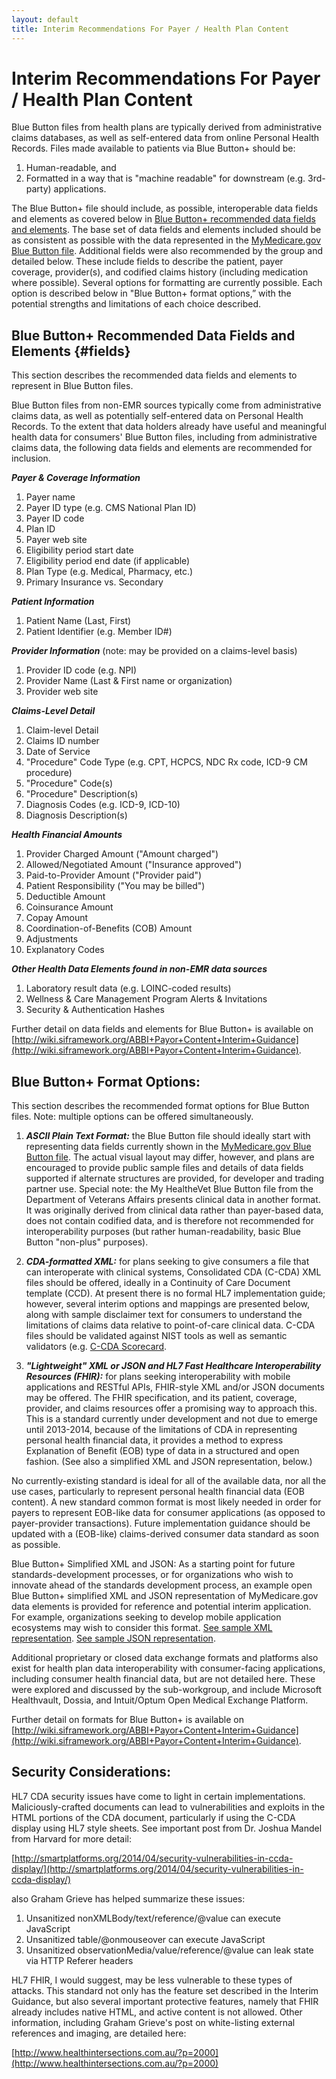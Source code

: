 ```yaml
---
layout: default
title: Interim Recommendations For Payer / Health Plan Content
---
```


# Interim Recommendations For Payer / Health Plan Content

Blue Button files from health plans are typically derived from administrative claims databases, as well as self-entered data from online Personal Health Records. Files made available to patients via Blue Button+ should be:

1.	Human-readable, and
2.	Formatted in a way that is "machine readable" for downstream (e.g. 3rd-party) applications.

The Blue Button+ file should include, as possible, interoperable data fields and elements as covered below in [Blue Button+ recommended data fields and elements](#fields). The base set of data fields and elements included should be as consistent as possible with the data represented in the [MyMedicare.gov Blue Button file](http://www.cms.gov/Research-Statistics-Data-and-Systems/Files-for-Order/NonIdentifiableDataFiles/BlueButtonInitiative.html). Additional fields were also recommended by the group and detailed below. These include fields to describe the patient, payer coverage, provider(s), and codified claims history (including medication where possible).
Several options for formatting are currently possible. Each option is described below in "Blue Button+ format options,” with the potential strengths and limitations of each choice described.

## Blue Button+ Recommended Data Fields and Elements {#fields}

This section describes the recommended data fields and elements to represent in Blue Button files.

Blue Button files from non-EMR sources typically come from administrative claims data, as well as potentially self-entered data on Personal Health Records. To the extent that data holders already have useful and meaningful health data for consumers' Blue Button files, including from administrative claims data, the following data fields and elements are recommended for inclusion.

***Payer & Coverage Information***
1.	Payer name
2.	Payer ID type (e.g. CMS National Plan ID)
3.	Payer ID code
4.	Plan ID
5.	Payer web site
6.	Eligibility period start date
7.	Eligibility period end date (if applicable)
8.	Plan Type (e.g. Medical, Pharmacy, etc.)
9.	Primary Insurance vs. Secondary

***Patient Information***
1.	Patient Name (Last, First)
2.	Patient Identifier (e.g. Member ID#)

***Provider Information*** (note: may be provided on a claims-level basis)
1.	Provider ID code (e.g. NPI)
2.	Provider Name (Last & First name or organization)
3.	Provider web site

***Claims-Level Detail***
1.	Claim-level Detail
2.	Claims ID number
3.	Date of Service
4.	"Procedure" Code Type (e.g. CPT, HCPCS, NDC Rx code, ICD-9 CM procedure)
5.	"Procedure" Code(s)
6.	"Procedure" Description(s)
7.	Diagnosis Codes (e.g. ICD-9, ICD-10)
8.	Diagnosis Description(s)

***Health Financial Amounts***
1.	Provider Charged Amount ("Amount charged")
2.	Allowed/Negotiated Amount ("Insurance approved")
3.	Paid-to-Provider Amount ("Provider paid")
4.	Patient Responsibility ("You may be billed")
5.	Deductible Amount
6.	Coinsurance Amount
7.	Copay Amount
8.	Coordination-of-Benefits (COB) Amount
9.	Adjustments
10.	Explanatory Codes

***Other Health Data Elements found in non-EMR data sources***
1.	Laboratory result data (e.g. LOINC-coded results)
2.	Wellness & Care Management Program Alerts & Invitations
3.	Security & Authentication Hashes

Further detail on data fields and elements for Blue Button+ is available on [http://wiki.siframework.org/ABBI+Payor+Content+Interim+Guidance](http://wiki.siframework.org/ABBI+Payor+Content+Interim+Guidance).

## Blue Button+ Format Options:

This section describes the recommended format options for Blue Button files. Note: multiple options can be offered simultaneously.

1. ***ASCII Plain Text Format:*** the Blue Button file should ideally start with representing data fields currently shown in the [MyMedicare.gov Blue Button file](http://www.cms.gov/Research-Statistics-Data-and-Systems/Files-for-Order/NonIdentifiableDataFiles/BlueButtonInitiative.html). The actual visual layout may differ, however, and plans are encouraged to provide public sample files and details of data fields supported if alternate structures are provided, for developer and trading partner use. Special note: the My HealtheVet Blue Button file from the Department of Veterans Affairs presents clinical data in another format. It was originally derived from clinical data rather than payer-based data, does not contain codified data, and is therefore not recommended for interoperability purposes (but rather human-readability, basic Blue Button "non-plus" purposes).

2. ***CDA-formatted XML:*** for plans seeking to give consumers a file that can interoperate with clinical systems, Consolidated CDA (C-CDA) XML files should be offered, ideally in a Continuity of Care Document template (CCD). At present there is no formal HL7 implementation guide; however, several interim options and mappings are presented below, along with sample disclaimer text for consumers to understand the limitations of claims data relative to point-of-care clinical data. C-CDA files should be validated against NIST tools as well as semantic validators (e.g. [C-CDA Scorecard](http://ccda-scorecard.smartplatforms.org/).

3. ***"Lightweight" XML or JSON and HL7 Fast Healthcare Interoperability Resources (FHIR):*** for plans seeking interoperability with mobile applications and RESTful APIs, FHIR-style XML and/or JSON documents may be offered. The FHIR specification, and its patient, coverage, provider, and claims resources offer a promising way to approach this. This is a standard currently under development and not due to emerge until 2013-2014, because of the limitations of CDA in representing personal health financial data, it provides a method to express Explanation of Benefit (EOB) type of data in a structured and open fashion. (See also a simplified XML and JSON representation, below.)

No currently-existing standard is ideal for all of the available data, nor all the use cases, particularly to represent personal health financial data (EOB content). A new standard common format is most likely needed in order for payers to represent EOB-like data for consumer applications (as opposed to payer-provider transactions). Future implementation guidance should be updated with a (EOB-like) claims-derived consumer data standard as soon as possible.

Blue Button+ Simplified XML and JSON: As a starting point for future standards-development processes, or for organizations who wish to innovate ahead of the standards development process, an example open Blue Button+ simplified XML and JSON representation of MyMedicare.gov data elements is provided for reference and potential interim application. For example, organizations seeking to develop mobile application ecosystems may wish to consider this format. [See sample XML representation](https://github.com/blue-button/claims/blob/master/claims.xml). [See sample JSON representation](https://github.com/blue-button/claims/blob/master/claims.json).

Additional proprietary or closed data exchange formats and platforms also exist for health plan data interoperability with consumer-facing applications, including consumer health financial data, but are not detailed here. These were explored and discussed by the sub-workgroup, and include Microsoft Healthvault, Dossia, and Intuit/Optum Open Medical Exchange Platform.

Further detail on formats for Blue Button+ is available on [http://wiki.siframework.org/ABBI+Payor+Content+Interim+Guidance](http://wiki.siframework.org/ABBI+Payor+Content+Interim+Guidance).


## Security Considerations:

HL7 CDA security issues have come to light in certain implementations.  Maliciously-crafted documents can lead to vulnerabilities and exploits in the HTML portions of the CDA document, particularly if using the C-CDA display using HL7 style sheets.  See important post from Dr. Joshua Mandel from Harvard for more detail:

[http://smartplatforms.org/2014/04/security-vulnerabilities-in-ccda-display/](http://smartplatforms.org/2014/04/security-vulnerabilities-in-ccda-display/)

also Graham Grieve has helped summarize these issues:
1. Unsanitized nonXMLBody/text/reference/@value can execute JavaScript
2. Unsanitized table/@onmouseover can execute JavaScript
3. Unsanitized observationMedia/value/reference/@value can leak state via HTTP Referer headers

HL7 FHIR, I would suggest, may be less vulnerable to these types of attacks.  This standard not only has the feature set described in the Interim Guidance, but also several important protective features, namely that FHIR already includes native HTML, and active content is not allowed.  Other information, including Graham Grieve's post on white-listing external references and imaging, are detailed here:

[http://www.healthintersections.com.au/?p=2000](http://www.healthintersections.com.au/?p=2000)

